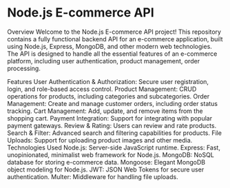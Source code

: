 # Node.js E-commerce API
Overview
Welcome to the Node.js E-commerce API project! This repository contains a fully functional backend API for an e-commerce application, built using Node.js, Express, MongoDB, and other modern web technologies. The API is designed to handle all the essential features of an e-commerce platform, including user authentication, product management, order processing.

Features
User Authentication & Authorization: Secure user registration, login, and role-based access control.
Product Management: CRUD operations for products, including categories and subcategories.
Order Management: Create and manage customer orders, including order status tracking.
Cart Management: Add, update, and remove items from the shopping cart.
Payment Integration: Support for integrating with popular payment gateways.
Review & Rating: Users can review and rate products.
Search & Filter: Advanced search and filtering capabilities for products.
File Uploads: Support for uploading product images and other media.
Technologies Used
Node.js: Server-side JavaScript runtime.
Express: Fast, unopinionated, minimalist web framework for Node.js.
MongoDB: NoSQL database for storing e-commerce data.
Mongoose: Elegant MongoDB object modeling for Node.js.
JWT: JSON Web Tokens for secure user authentication.
Multer: Middleware for handling file uploads.
